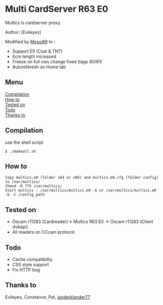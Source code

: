 # Multi CardServer R63 E0 

Multics is cardserver proxy.

Author: [Evileyes]

Modified by [Messi89](https://github.com/messi89) to :

- Support E0 (Csat & TNT)
- Ecm length increased
- Freeze on full cws change fixed (tags 80/81)
- Autoreferesh on Home tab

## Menu 
[Compilation](#compilation)  
[How to](#how-to)  
[Tested on](#tested-on)  
[Todo](#todo)  
[Thanks to](#thanks-to)  

## Compilation 
use the shell script
```
$ ./makeall.sh 
```


## How to

```
Copy multics.e0 (folder x64 or x86) and multics.e0.cfg (folder config) to /var/multics/
Chmod -R 775 /var/multics/
Start multics : /var/multics/multics.e0 -b or /var/multics/multics.e0 -b -C /config_path
```  

## Tested on

- Oscam r11283 (Cardreader)-> Multics R63 E0 -> Oscam r11283 (Client dvbapi)
- All readers on CCcam protocol

## Todo

- Cache compatibility
- CSS style support
- Fix HTTP bug


## Thanks to

Evileyes, Constance, Pat, [janderklander77](https://github.com/janderklander77)